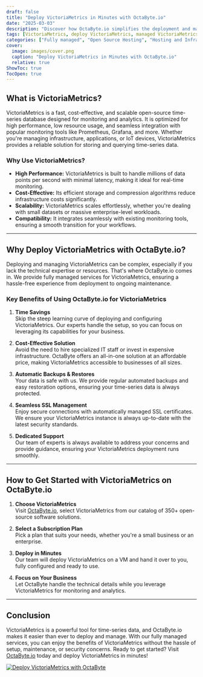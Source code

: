 ```yaml
---
draft: false
title: "Deploy VictoriaMetrics in Minutes with OctaByte.io"
date: "2025-03-03"
description: "Discover how OctaByte.io simplifies the deployment and management of VictoriaMetrics, a powerful time-series database, saving you time, effort, and resources. Learn why VictoriaMetrics is a game-changer for monitoring and analytics, and how OctaByte makes it hassle-free."
tags: [VictoriaMetrics, deploy VictoriaMetrics, managed VictoriaMetrics, time-series database, OctaByte, open-source software, managed services, monitoring and analytics, cost-effective solutions, automatic backups, SSL management, technical support]
categories: ["Fully managed", "Open Source Hosting", "Hosting and Infrastructure", "Monitoring", "VictoriaMetrics"]
cover:
  image: images/cover.png
  caption: "Deploy VictoriaMetrics in Minutes with OctaByte.io"
  relative: true
ShowToc: true
TocOpen: true
---
```



## What is VictoriaMetrics?

VictoriaMetrics is a fast, cost-effective, and scalable open-source time-series database designed for monitoring and analytics. It is optimized for high performance, low resource usage, and seamless integration with popular monitoring tools like Prometheus, Grafana, and more. Whether you're managing infrastructure, applications, or IoT devices, VictoriaMetrics provides a reliable solution for storing and querying time-series data.

### Why Use VictoriaMetrics?

- **High Performance:** VictoriaMetrics is built to handle millions of data points per second with minimal latency, making it ideal for real-time monitoring.
- **Cost-Effective:** Its efficient storage and compression algorithms reduce infrastructure costs significantly.
- **Scalability:** VictoriaMetrics scales effortlessly, whether you're dealing with small datasets or massive enterprise-level workloads.
- **Compatibility:** It integrates seamlessly with existing monitoring tools, ensuring a smooth transition for your workflows.

---

## Why Deploy VictoriaMetrics with OctaByte.io?

Deploying and managing VictoriaMetrics can be complex, especially if you lack the technical expertise or resources. That's where OctaByte.io comes in. We provide fully managed services for VictoriaMetrics, ensuring a hassle-free experience from deployment to ongoing maintenance.

### Key Benefits of Using OctaByte.io for VictoriaMetrics

1. **Time Savings**  
   Skip the steep learning curve of deploying and configuring VictoriaMetrics. Our experts handle the setup, so you can focus on leveraging its capabilities for your business.

2. **Cost-Effective Solution**  
   Avoid the need to hire specialized IT staff or invest in expensive infrastructure. OctaByte offers an all-in-one solution at an affordable price, making VictoriaMetrics accessible to businesses of all sizes.

3. **Automatic Backups & Restores**  
   Your data is safe with us. We provide regular automated backups and easy restoration options, ensuring your time-series data is always protected.

4. **Seamless SSL Management**  
   Enjoy secure connections with automatically managed SSL certificates. We ensure your VictoriaMetrics instance is always up-to-date with the latest security standards.

5. **Dedicated Support**  
   Our team of experts is always available to address your concerns and provide guidance, ensuring your VictoriaMetrics deployment runs smoothly.

---

## How to Get Started with VictoriaMetrics on OctaByte.io

1. **Choose VictoriaMetrics**  
   Visit [OctaByte.io](https://octabyte.io), select VictoriaMetrics from our catalog of 350+ open-source software solutions.

2. **Select a Subscription Plan**  
   Pick a plan that suits your needs, whether you're a small business or an enterprise.

3. **Deploy in Minutes**  
   Our team will deploy VictoriaMetrics on a VM and hand it over to you, fully configured and ready to use.

4. **Focus on Your Business**  
   Let OctaByte handle the technical details while you leverage VictoriaMetrics for monitoring and analytics.

---

## Conclusion

VictoriaMetrics is a powerful tool for time-series data, and OctaByte.io makes it easier than ever to deploy and manage. With our fully managed services, you can enjoy the benefits of VictoriaMetrics without the hassle of setup, maintenance, or security concerns. Ready to get started? Visit [OctaByte.io](https://octabyte.io) today and deploy VictoriaMetrics in minutes!

[![Deploy VictoriaMetrics with OctaByte](/images/deploy-on-octabyte.png)](https://octabyte.io/fully-managed-open-source-services/hosting-and-infrastructure/monitoring/victoriametrics)
